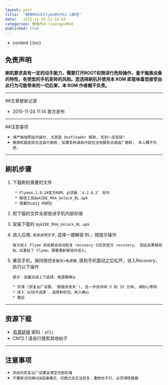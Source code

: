 ```yaml
---
layout: post
title:  "魅族MX4从Flyme刷CM12.1教程"
date:   2015-11-25 11:14:54
categories: 魅族MX4 CyanogenMod
published: true
---
```


* content
{:toc}


## 免责声明

**刷机要求具有一定的动手能力，需要打开ROOT权限进行危险操作，鉴于魅族设备的特性，有使您的手机变砖的风险。您选择刷机并使用本 ROM 即意味着您接受由此行为可能带来的一切后果，本 ROM 作者概不负责。**

---

##文章更新记录

* 2015-11-24 11:14	 首次发布

---

##注意事项
* `请严格按照指令操作, 尤其是 bootloader 解锁, 否则一定变砖!`
* `魅族机器变砖无法自行救砖, 如果变砖请自行前往当地服务点或返厂救砖， 本人概不负责。`

---

## 刷机步骤

1. 下载刷机需要的文件

		* Flyme4.2.8.2A官方ROM，必须是 `4.2.8.2` 系列
		* 解锁工具ApkIDE_MX4_Unlock_BL.apk
		* 需要的cm12 ROM包

2. 把下载的文件全部放进手机内部存储

3. 安装下载的 `ApkIDE_MX4_Unlock_BL.apk`

4. 进入应用, `阅读说明文字`, 选择一键解锁 BL，按提示操作

	`每次进入 Flyme 系统都会自动恢复 recovery 分区到官方 recovery， 因此如果解锁 BL 后重启了 Flyme，需要重新解锁并进入。`

5. 重启手机，保持按住`音量加+电源键`, 感到手机震动之后松开，进入Recovery，执行以下操作

    `提示：音量加减上下选择，电源键确认`
  
  	   * 双清 (恢复出厂设置，`数据会丢失`), 这一步会持续 5 到 15 分钟, 请耐心等待
  	   * 进入`从SD卡选择`，选择刷机包，刷入确认
  	   * 重启

---

## 资源下载

*  [资源链接](http://pan.baidu.com/s/1o6IlFUq) 密码：`qf2j`
*  CM12.1 请自行搜索其他帖子

---

## 注意事项

* `系统内恢复出厂设置会清空内部存储`
* `不要尝试切换USB连接模式，切换之后无法恢复，重刷也不行，必须清除数据`


